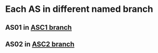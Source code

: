 # Each AS in different named branch
## AS01 in [ASC1 branch](https://github.com/ligahee/C_Sharp/tree/ASC1) 
## AS02 in [ASC2 branch](https://github.com/ligahee/C_Sharp/tree/ASC2)

